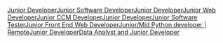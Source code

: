 [Junior Developer](https://uk.indeed.com/pagead/clk?mo=r&ad=-6NYlbfkN0AaleKBCry4_WehutGWSxiBOS4QVt81kVEgVE9oa1GFTYAvKJTwM4dtNF3kAnUXNM0BEElWoCOnkJUl2dKFu2gqEWCb6zKJO6mtoPu7sbBAf-ka2SqABT1CZFLY8OWibsSI8pPpOHkm0gWU947EgzkLkv1D5JgA5mH2u7RAFm6ISb5IuCE1BJhc5PXtOtuiqdDak-4fIkUIMsAn64Eq7HNDfGWYRTLH40L8SbG1W2Nm8J_hgVy26td4HfpOgYH_FQlPa5KIODLxH60oJ6UVPVvoYRgvsqrx0zxF3YS0jed1awUD7IPpNbTH5pXm7DtUmmozTBaeC5Ay_msxlssnVbjxLTWDQL_z2KWh0ZDHvSqzbDJwJLanyPWWB9NFY85bPAc_L46FetkpC-49ezFHoqVM4budmR2f3rixpULTr1mejssEGvHgHcYG6rEWKzcaAtD29SLwxJ7vrR3O1ndwwxr9Bm52Ka3NEzo=&p=0&fvj=1&vjs=3)[Junior Software Developer](https://uk.indeed.com/pagead/clk?mo=r&ad=-6NYlbfkN0ADYbIeDO4XV77IREz5Kh1s-xfpdGYOC5HOXlUrTQCgfKz05qb_Hki5xy7OTMNfwumVf3hqrU_ay8W7jmSST3cYAYOpda_8gehMwELOQZ8S48EjEhknznSGPme7_IldY98wjA_bZMCFl5JWLmeEUTYuEjBk36BNuyNziN9BP5w9OMBU7NkSNnpl8Ltnyur-30fLoDowoUgmMRIn1sUgCb6H_gUZBhTfavU2Cr-rDvkMq_iSNSIwJUZ9_jtAph_IlFuwBAe4NOcyP4cGlrNinIqMWgdRoWmdXe1yG9B1wHiuUHXiedNhbgyvT2JHDuZL0tmxTUvOR5cXAIfFD_Hkwa6ch96LUHZrlej4NwoZDlfn1vhus1Ejaa7TYRhN8NsO5n-rNM83dcMMX17RpZ13C_-9CD1BpQwvyeqOrBFy_bxol8qaTwB1nyJHv0BEoLXRKmQ-2zNBDrv2ms81iChmjWkFjKBXHyHIIlN0PS5Wk6jNmOjJ4s-PJlAP&p=1&fvj=1&vjs=3)[Junior Developer](https://uk.indeed.com/rc/clk?jk=6a66c08d35dc9034&fccid=5aa1e8076bd74b4f&vjs=3)[Junior Web Developer](https://uk.indeed.com/rc/clk?jk=c2bfd91613e6f601&fccid=1279e77e13e6839c&vjs=3)[Junior CCM Developer](https://uk.indeed.com/rc/clk?jk=efdead38c290ceae&fccid=ee0e27da47075aef&vjs=3)[Junior Developer](https://uk.indeed.com/company/Inbox-Recruitment-Ltd/jobs/Junior-Developer-c3cc48db3b9a0345?fccid=355956056e8d93fa&vjs=3)[Junior Software Tester](https://uk.indeed.com/company/Moganti-Solutions-Ltd/jobs/Junior-Software-Tester-cef286e12d95e95f?fccid=c234c126108364cd&vjs=3)[Junior Front End Web Developer](https://uk.indeed.com/company/Spectra-Analytics/jobs/Junior-Front-End-Web-Developer-66f7adbf92d13163?fccid=a67149e619cddbac&vjs=3)[Junior/Mid Python developer | Remote](https://uk.indeed.com/rc/clk?jk=6a900ea90cf7ac0a&fccid=946fa3ef2e6daa21&vjs=3)[Junior Developer](https://uk.indeed.com/company/Eteach/jobs/Junior-Developer-64af0e7e13087675?fccid=802d6e5de71f0f41&vjs=3)[Data Analyst and Junior Developer](https://uk.indeed.com/company/Thomas's-London-Day-Schools/jobs/Data-Analyst-Junior-Developer-129daa1efcd36ec5?fccid=29934dd97f2139d1&vjs=3)